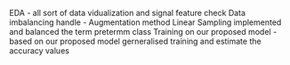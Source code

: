EDA - all sort of data vidualization and signal feature check
Data imbalancing handle - Augmentation method Linear Sampling implemented and balanced the term pretermm class
Training on our proposed model - based on our proposed model gerneralised training and estimate the accuracy values
